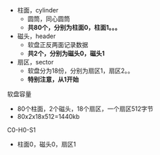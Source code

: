 - 柱面，cylinder
	- 圆筒，同心圆筒
	- **共80个，分别为柱面0，柱面1。。。**
- 磁头，header
	- 软盘正反两面记录数据
	- **共2个，分别为磁头0，磁头1** 
- 扇区，sector
	- 软盘分为18份，分别为扇区1，扇区2。。
	- **特别注意，从1开始**

软盘容量
- 80个柱面，2个磁头，18个扇区，一个扇区512字节
- 80x2x18x512=1440kb

C0-H0-S1
- 柱面0，磁头0，扇区1

